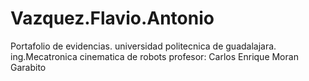 # Vazquez.Flavio.Antonio
Portafolio de evidencias.
universidad politecnica de guadalajara.
ing.Mecatronica
cinematica de robots
profesor: Carlos Enrique Moran Garabito
